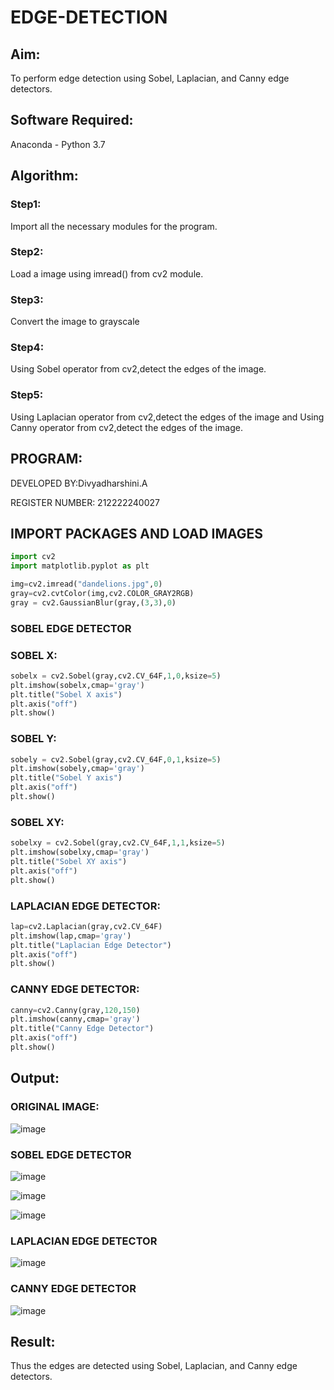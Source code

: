 # EDGE-DETECTION
## Aim:
To perform edge detection using Sobel, Laplacian, and Canny edge detectors.

## Software Required:
Anaconda - Python 3.7

## Algorithm:
### Step1:
Import all the necessary modules for the program.

### Step2:
Load a image using imread() from cv2 module.

### Step3:
Convert the image to grayscale

### Step4:
Using Sobel operator from cv2,detect the edges of the image.

### Step5:

Using Laplacian operator from cv2,detect the edges of the image and Using Canny operator from cv2,detect the edges of the image.

## PROGRAM:

 DEVELOPED BY:Divyadharshini.A
 
 REGISTER NUMBER: 212222240027

## IMPORT PACKAGES AND LOAD IMAGES
```python
import cv2
import matplotlib.pyplot as plt

img=cv2.imread("dandelions.jpg",0)
gray=cv2.cvtColor(img,cv2.COLOR_GRAY2RGB)
gray = cv2.GaussianBlur(gray,(3,3),0)
```
### SOBEL EDGE DETECTOR
### SOBEL X:
```python
sobelx = cv2.Sobel(gray,cv2.CV_64F,1,0,ksize=5)
plt.imshow(sobelx,cmap='gray')
plt.title("Sobel X axis")
plt.axis("off")
plt.show()
```
### SOBEL Y:
```python
sobely = cv2.Sobel(gray,cv2.CV_64F,0,1,ksize=5)
plt.imshow(sobely,cmap='gray')
plt.title("Sobel Y axis")
plt.axis("off")
plt.show()
```

### SOBEL XY:
```python
sobelxy = cv2.Sobel(gray,cv2.CV_64F,1,1,ksize=5)
plt.imshow(sobelxy,cmap='gray')
plt.title("Sobel XY axis")
plt.axis("off")
plt.show()
```

### LAPLACIAN EDGE DETECTOR:
```python
lap=cv2.Laplacian(gray,cv2.CV_64F)
plt.imshow(lap,cmap='gray')
plt.title("Laplacian Edge Detector")
plt.axis("off")
plt.show()
```

### CANNY EDGE DETECTOR:
```python
canny=cv2.Canny(gray,120,150)
plt.imshow(canny,cmap='gray')
plt.title("Canny Edge Detector")
plt.axis("off")
plt.show()
```


## Output:
### ORIGINAL IMAGE:

![image](https://github.com/divyadharshiniddanbarasu/EDGE-DETECTION/assets/119393424/7b43d4fb-6b0c-4c7f-8c7c-417e83ca2672)

### SOBEL EDGE DETECTOR

![image](https://github.com/divyadharshiniddanbarasu/EDGE-DETECTION/assets/119393424/6327f7d9-f443-4764-9bad-d3462c057ad3)

![image](https://github.com/divyadharshiniddanbarasu/EDGE-DETECTION/assets/119393424/d03acd07-d975-439b-8a80-9b780687e3ac)

![image](https://github.com/divyadharshiniddanbarasu/EDGE-DETECTION/assets/119393424/e3c7435a-49f4-4ea7-8882-ad253b14e0d6)


### LAPLACIAN EDGE DETECTOR
![image](https://github.com/divyadharshiniddanbarasu/EDGE-DETECTION/assets/119393424/869e57c9-0eb7-4dc0-b067-af0451fd084d)



### CANNY EDGE DETECTOR
![image](https://github.com/divyadharshiniddanbarasu/EDGE-DETECTION/assets/119393424/71a10c81-3862-4c13-96a1-247f40e0865b)


## Result:
Thus the edges are detected using Sobel, Laplacian, and Canny edge detectors.
